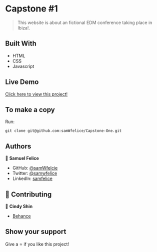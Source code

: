 # Capstone #1

> This website is about an fictional EDM conference taking place in Ibiza!.


## Built With

- HTML
- CSS
- Javascript

## Live Demo

[Click here to view this project!](https://samwfelice.github.io/Capstone-One/)

## To make a copy

Run:
```
git clone git@github.com:samWfelice/Capstone-One.git
```

## Authors

👤 **Samuel Felice**

- GitHub: [@samWfelcie](https://github.com/samWfelice)
- Twitter: [@samwfelice](https://twitter.com/samwfelice)
- LinkedIn: [samfelice](https://www.linkedin.com/in/samfelice)

## 🤝 Contributing

👤 **Cindy Shin**

- [Behance](https://www.behance.net/adagio07)

## Show your support

Give a ⭐️ if you like this project!
